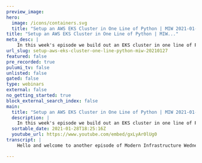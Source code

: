 ```yaml
---
preview_image:
hero:
  image: /icons/containers.svg
  title: "Setup an AWS EKS Cluster in One Line of Python | MIW 2021-01-27"
title: "Setup an AWS EKS Cluster in One Line of Python | MIW..."
meta_desc: |
    In this week's episode we build out an EKS cluster in one line of Python using the new pulumi-eks library. If you're wondering where we've been the...
url_slug: setup-aws-eks-cluster-one-line-python-miw-20210127
featured: false
pre_recorded: true
pulumi_tv: false
unlisted: false
gated: false
type: webinars
external: false
no_getting_started: true
block_external_search_index: false
main:
  title: "Setup an AWS EKS Cluster in One Line of Python | MIW 2021-01-27"
  description: |
    In this week's episode we build out an EKS cluster in one line of Python using the new pulumi-eks library. If you're wondering where we've been the last few weeks on Modern Infrastructure Wednesday, we were on Howdy Partner a couple weeks ago: https://www.twitch.tv/videos/880259958 and last week we were on Docker's channel https://www.youtube.com/watch?v=t_mLNzug2ho  Today's example is in Python, but Pulumi makes it easy to stand up infrastructure in your favorite languages including TypeScript, JavaScript, C#, and Go - saving time over legacy tools like CloudFormation and Hashicorp Terraform.  https://www.pulumi.com/docs/get-started/?utm_campaign=PulumiTV&utm_source=youtube.com&utm_medium=video
  sortable_date: 2021-01-28T18:25:16Z
  youtube_url: https://www.youtube.com/embed/gxLyAr0lUg0
transcript: |
    Hello and welcome to another episode of Modern Infrastructure Wednesday. I'm your host, Lee Zen. Today we'll be covering creating Eks Clusters in just a single line of Python. We're showing off our new multi language capabilities where uh we can actually use existing libraries in Pulumi uh with other languages. So this original EKS library was actually built in uh no Js you can see here, I'm importing in Python and I installed the dependencies and all that's needed now is just to write the single line Pulumi Ks cluster. I'm going to export the Q config run Pulumi up and you can see that it proposes to create all these different resources. Uh I say yes and away it goes creating all the different resources. Now, uh we're gonna actually use this uh uh cluster, we're creating to actually deploy some things into cities. So we'll first start off by creating a name space. And you can see here, one of the cool things is I'm using the provider resource off of that cluster. So I'm actually, I'm actually telling uh the uh resources to use that Cuber provider provided by uh the EK A cluster. So I have the name space. I'm going to create a deployment. Uh I'm just gonna fast forward through here. Uh Just, you know, setting up all the things that I need for the deployment. Uh And then we're gonna wait for the cluster to complete. So you can see uh the cluster is done. Uh It took about 14 minutes uh to create everything and now we're going to deploy our community resources. So I run, pulling me up again and uh it's gonna, you know, deploy the game space and then deployment and we're actually going to run into an issue here uh As you'll see because uh I didn't specify a selector. And so pretty clear from the error message, what I have to go do, I'm gonna go back and edit my metadata to add uh the appropriate labels and selectors. So here we go, adding the labels uh into the various places that uh you know, to clarify how you look, you can see it and we factor the code very easily uh to, you know, use a variable there. And then I'll, I'll just make sure that I have the selector specified. So now when I run pulling me up again, uh I can actually hit uh yes. And now this time my deployment will succeed. So that's all well and good. Uh How do I actually uh see what's going on on the, on the, on the cluster? I can just use Q cuddle uh you can see, I actually took that Q config uh exported it into this file and run Q cuddle. And then now I'm trying to get deployments, but obviously there's nothing in the default name space. So let's actually go and export the name space. We did that. Now we can actually use that variable. Uh And here we go, there's our deployment. So yeah, really, just in a few simple lines of code, it was super easy to get an EKS cluster up and running and then deploy our capability resources to it. I hope you enjoyed this episode of modern infrastructure Wednesday and we'll see you next week.

---
```

